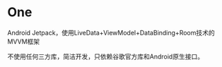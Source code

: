 # One
Android Jetpack，使用LiveData+ViewModel+DataBinding+Room技术的MVVM框架

不使用任何三方库，简洁开发，只依赖谷歌官方库和Android原生接口。
